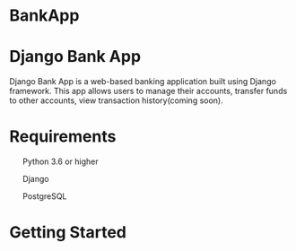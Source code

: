 # BankApp
<h1> Django Bank App </h1>

Django Bank App is a web-based banking application built using Django framework. This app allows users to manage their accounts, transfer funds to other accounts, view transaction history(coming soon).

<h1> Requirements </h1>
    <ul>Python 3.6 or higher</ul>
    <ul>Django</ul>
    <ul>PostgreSQL</ul>
  
<h1> Getting Started </h1>
  